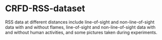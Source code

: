 # CRFD-RSS-dataset
RSS data at different distances include line-of-sight and non-line-of-sight data with and without flames, line-of-sight and non-line-of-sight data with and without human activities, and some pictures taken during experiments.
